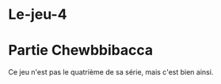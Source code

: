 Le-jeu-4
========
Partie Chewbbibacca
=======
Ce jeu n'est pas le quatrième de sa série, mais c'est bien ainsi.